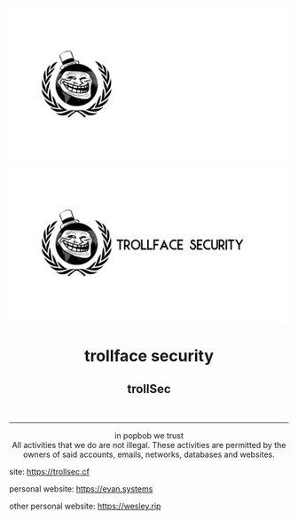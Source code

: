 <p align=center>
<img src="https://raw.githubusercontent.com/trollface-security/.github/main/profile/TROLLSECLIGHT.png#gh-dark-mode-only">
<img src="https://raw.githubusercontent.com/trollface-security/.github/main/profile/trollsecdark.png#gh-light-mode-only">
 </p>
 
 <div align=center>
<h1> trollface security </h1>
<h2> trollSec </h2>
  </div>
<br>
<hr>

<p align=center>
in popbob we trust 
 <br>
All activities that we do are not illegal. These activities are permitted by the owners of said accounts, emails, networks, databases and websites. 

site: https://trollsec.cf

personal website: https://evan.systems

other personal website: https://wesley.rip
  </p>



